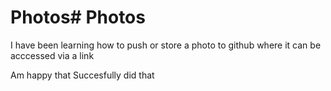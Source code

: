 # Photos# Photos

I have been learning how to push or store a photo to github where it can be  acccessed  via a link

Am happy that Succesfully did that
